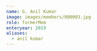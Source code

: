 ```yaml
---
name: G. Anil Kumar 
image: images/members/000003.jpg 
role: formerMem
enteryear: 2019
aliases:
  - anil kumar
---
```

